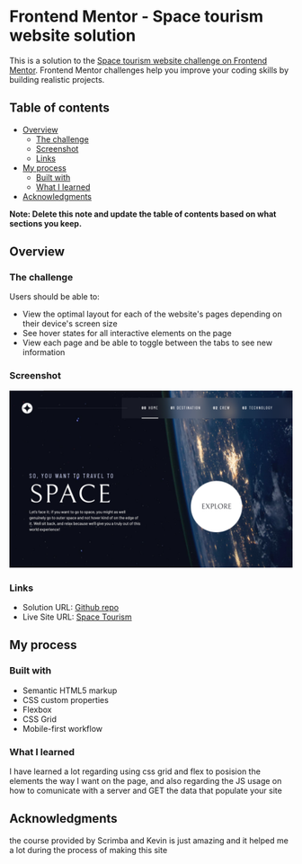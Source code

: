 # Frontend Mentor - Space tourism website solution

This is a solution to the [Space tourism website challenge on Frontend Mentor](https://www.frontendmentor.io/challenges/space-tourism-multipage-website-gRWj1URZ3). Frontend Mentor challenges help you improve your coding skills by building realistic projects. 

## Table of contents

- [Overview](#overview)
  - [The challenge](#the-challenge)
  - [Screenshot](#screenshot)
  - [Links](#links)
- [My process](#my-process)
  - [Built with](#built-with)
  - [What I learned](#what-i-learned)
- [Acknowledgments](#acknowledgments)

**Note: Delete this note and update the table of contents based on what sections you keep.**

## Overview

### The challenge

Users should be able to:

- View the optimal layout for each of the website's pages depending on their device's screen size
- See hover states for all interactive elements on the page
- View each page and be able to toggle between the tabs to see new information

### Screenshot

![](./Nest-Hub-Max.png)

### Links

- Solution URL: [Github repo](https://github.com/Mohamed-Magdy-fayed/space-tourism-website-main)
- Live Site URL: [Space Tourism](https://mohamed-magdy-fayed.github.io/space-tourism-website-main/)

## My process

### Built with

- Semantic HTML5 markup
- CSS custom properties
- Flexbox
- CSS Grid
- Mobile-first workflow

### What I learned

I have learned a lot regarding using css grid and flex to posision the elements the way I want on the page, and also regarding the JS usage on how to comunicate with a server and GET the data that populate your site

## Acknowledgments

the course provided by Scrimba and Kevin is just amazing and it helped me a lot during the process of making this site
